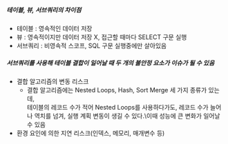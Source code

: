 ##### 테이블, 뷰, 서브쿼리의 차이점
+ 테이블 : 영속적인 데이터 저장
+ 뷰 : 영속적이지만 데이터 저장 X, 접근할 때마다 SELECT 구문 실행
+ 서브쿼리 : 비영속적 스코프, SQL 구문 실행중에만 살아있음

##### 서브쿼리를 사용해 테이블 결합이 일어날 때 두 개의 불안정 요소가 이슈가 될 수 있음
+ 결합 알고리즘의 변동 리스크
  - 결합 알고리즘에는 Nested Loops, Hash, Sort Merge 세 가지 종류가 있는데,  
  테이블의 레코드 수가 적어 Nested Loops를 사용하다가도, 레코드 수가 늘어나 역치를 넘겨, 실행 계획 변동이 생길 수 있다.\이때 성능에 큰 변화가 일어날 수 있음
+ 환경 요인에 의한 지연 리스크(인덱스, 메모리, 매개변수 등)
